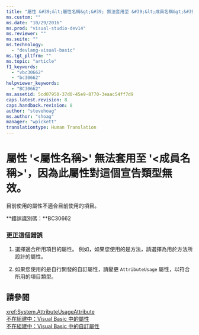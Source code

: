 ```yaml
---
title: "屬性 &#39;&lt;屬性名稱&gt;&#39; 無法套用至 &#39;&lt;成員名稱&gt;&#39;，因為此屬性對這個宣告類型無效。 | Microsoft Docs"
ms.custom: ""
ms.date: "10/29/2016"
ms.prod: "visual-studio-dev14"
ms.reviewer: ""
ms.suite: ""
ms.technology: 
  - "devlang-visual-basic"
ms.tgt_pltfrm: ""
ms.topic: "article"
f1_keywords: 
  - "vbc30662"
  - "bc30662"
helpviewer_keywords: 
  - "BC30662"
ms.assetid: 5cd07950-37d0-45e9-8770-3eaac54ff7d9
caps.latest.revision: 8
caps.handback.revision: 8
author: "stevehoag"
ms.author: "shoag"
manager: "wpickett"
translationtype: Human Translation
---
```

# 屬性 &#39;&lt;屬性名稱&gt;&#39; 無法套用至 &#39;&lt;成員名稱&gt;&#39;，因為此屬性對這個宣告類型無效。
目前使用的屬性不適合目前使用的項目。  
  
 **錯誤識別碼：**BC30662  
  
### 更正這個錯誤  
  
1.  選擇適合所用項目的屬性。 例如，如果您使用的是方法，請選擇為用於方法所設計的屬性。  
  
2.  如果您使用的是自行開發的自訂屬性，請變更 `AttributeUsage` 屬性，以符合所用的項目類型。  
  
## 請參閱  
 <xref:System.AttributeUsageAttribute>   
 [不在組建中：Visual Basic 中的屬性](http://msdn.microsoft.com/zh-tw/620bfc0e-4582-4c8b-8432-ebc5c3dccc22)   
 [不在組建中：Visual Basic 中的自訂屬性](http://msdn.microsoft.com/zh-tw/d72d8a5c-8f64-4614-b15b-cad66845d047)